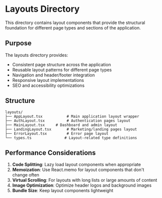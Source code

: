 # Layouts Directory

This directory contains layout components that provide the structural foundation for different page types and sections of the application.

## Purpose

The layouts directory provides:

- Consistent page structure across the application
- Reusable layout patterns for different page types
- Navigation and header/footer integration
- Responsive layout implementations
- SEO and accessibility optimizations

## Structure

```
layouts/
├── AppLayout.tsx           # Main application layout wrapper
├── AuthLayout.tsx          # Authentication pages layout
├── MainLayout.tsx     # Dashboard and admin layout
├── LandingLayout.tsx       # Marketing/landing pages layout
├── ErrorLayout.tsx         # Error page layout
└── types.ts               # Layout-related type definitions
```

## Performance Considerations

1. **Code Splitting**: Lazy load layout components when appropriate
2. **Memoization**: Use React.memo for layout components that don't change often
3. **Virtual Scrolling**: For layouts with long lists or large amounts of content
4. **Image Optimization**: Optimize header logos and background images
5. **Bundle Size**: Keep layout components lightweight

